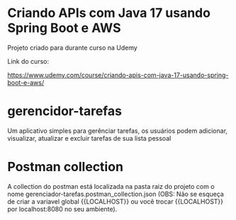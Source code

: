 # Criando APIs com Java 17 usando Spring Boot e AWS

Projeto criado para durante curso na Udemy

Link do curso:

https://www.udemy.com/course/criando-apis-com-java-17-usando-spring-boot-e-aws/

# gerencidor-tarefas
Um aplicativo simples para gerênciar tarefas, os usuários podem adicionar, visualizar, atualizar e excluir tarefas de sua lista pessoal

# Postman collection
A collection do postman está localizada na pasta raiz do projeto com o nome gerenciador-tarefas.postman_collection.json (OBS: Não se esqueça de criar a variavel global {{LOCALHOST}} ou você trocar {{LOCALHOST}} por localhost:8080 no seu ambiente).


